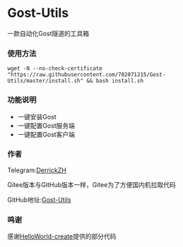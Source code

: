 # Gost-Utils
一款自动化Gost隧道的工具箱

### 使用方法
```shell
wget -N --no-check-certificate "https://raw.githubusercontent.com/782071215/Gost-Utils/master/install.sh" && bash install.sh
```

### 功能说明
- 一键安装Gost
- 一键配置Gost服务端
- 一键配置Gost客户端
### 作者
Telegram:[DerrickZH](https://t.me/DerrickZH "DerrickZH")

Gitee版本与GitHub版本一样，Gitee为了方便国内机拉取代码

GitHub地址:[Gost-Utils](https://github.com/bobkjl/Gost-Utils "Gost-Utils")
### 鸣谢
感谢[HelloWorld-create](https://github.com/HelloWorld-create "HelloWorld-create")提供的部分代码
